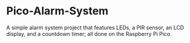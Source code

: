 # Pico-Alarm-System
A simple alarm system project that features LEDs, a PIR sensor, an LCD display, and a countdown timer; all done on the Raspberry Pi Pico.
